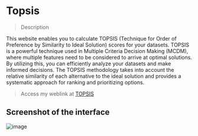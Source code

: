 # Topsis
> Description
> 
This website enables you to calculate TOPSIS (Technique for Order of Preference by Similarity to Ideal Solution) scores for your datasets. TOPSIS is a powerful technique used in Multiple Criteria Decision Making (MCDM), where multiple features need to be considered to arrive at optimal solutions.
   By utilizing this, you can efficiently analyze your datasets and make informed decisions. The TOPSIS methodology takes into account the relative similarity of each alternative to the ideal solution and provides a systematic approach for ranking and prioritizing options.

> Access my weblink at <a href="http://noor2910.pythonanywhere.com/" target="_blank">TOPSIS</a>
<h2>Screenshot of the interface</h2>

![image](https://github.com/Noor291/Topsis/assets/78134535/85558fe3-10b9-4a83-a86c-b6ae642221b1)

